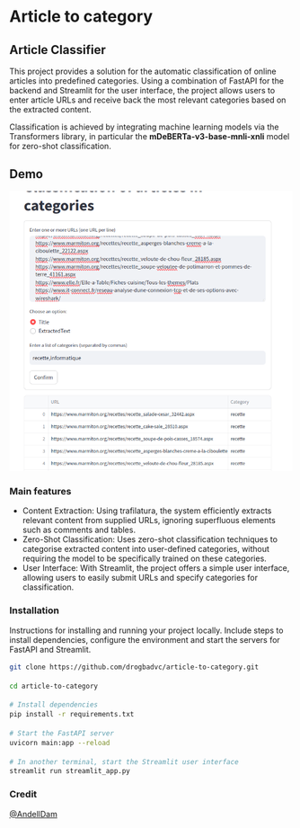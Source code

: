 # Article to category

## Article Classifier

This project provides a solution for the automatic classification of online articles into predefined categories. Using a combination of FastAPI for the backend and Streamlit for the user interface, the project allows users to enter article URLs and receive back the most relevant categories based on the extracted content. 

Classification is achieved by integrating machine learning models via the Transformers library, in particular the **mDeBERTa-v3-base-mnli-xnli** model for zero-shot classification.
## Demo

![](./demo/demo-1.png)

### Main features
- Content Extraction: Using trafilatura, the system efficiently extracts relevant content from supplied URLs, ignoring superfluous elements such as comments and tables.
- Zero-Shot Classification: Uses zero-shot classification techniques to categorise extracted content into user-defined categories, without requiring the model to be specifically trained on these categories.
- User Interface: With Streamlit, the project offers a simple user interface, allowing users to easily submit URLs and specify categories for classification.

### Installation

Instructions for installing and running your project locally. Include steps to install dependencies, configure the environment and start the servers for FastAPI and Streamlit.
```bash
git clone https://github.com/drogbadvc/article-to-category.git

cd article-to-category

# Install dependencies
pip install -r requirements.txt

# Start the FastAPI server
uvicorn main:app --reload

# In another terminal, start the Streamlit user interface
streamlit run streamlit_app.py

```

### Credit

[@AndellDam](https://twitter.com/AndellDam)
